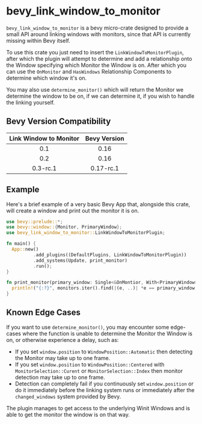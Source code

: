 # bevy_link_window_to_monitor  
 `bevy_link_window_to_monitor` is a bevy micro-crate designed to provide a small API around linking windows with monitors,
since that API is currently missing within Bevy itself.

To use this crate you just need to insert the `LinkWindowToMonitorPlugin`, after which the plugin will attempt to determine
and add a relationship onto the Window specifying which Monitor the Window is on. After which you can use the `OnMonitor`
and `HasWindows` Relationship Components to determine which window it's on.

You may also use `determine_monitor()` which will return the Monitor we determine the window to be on, if we can determine it,
if you wish to handle the linking yourself.

## Bevy Version Compatibility
| Link Window to Monitor | Bevy Version |
|:----------------------:|:------------:|
|          0.1           |     0.16     |
|          0.2           |     0.16     |
|        0.3-rc.1        |  0.17-rc.1   |

## Example
Here's a brief example of a very basic Bevy App that, alongside this crate, will create a window and print out the monitor
it is on.
```rust
use bevy::prelude::*;
use bevy::window::{Monitor, PrimaryWindow};
use bevy_link_window_to_monitor::LinkWindowToMonitorPlugin;

fn main() {
  App::new()
          .add_plugins((DefaultPlugins, LinkWindowToMonitorPlugin))
          .add_systems(Update, print_monitor)
          .run();
}

fn print_monitor(primary_window: Single<&OnMontior, With<PrimaryWindow>>, monitors: Query<(Entity, &Monitor)>) {
  println!("{:?}", monitors.iter().find(|(e, ..)| *e == primary_window.0).unwrap().1.name)
}
```

## Known Edge Cases
If you want to use `determine_monitor()`, you may encounter some edge-cases where the function is unable to determine
the Monitor the Window is on, or otherwise experience a delay, such as:
- If you set `window.position` to `WindowPosition::Automatic` then detecting the Monitor may take up to one frame.
- If you set `window.position` to `WindowPosition::Centered` with `MonitorSelection::Curent` or `MonitorSelection::Index`
  then monitor detection may take up to one frame.
- Detection can completely fail if you continuously set `window.position` or do it immediately before the linking system
  runs or immediately after the `changed_windows` system provided by Bevy.

The plugin manages to get access to the underlying Winit Windows and is able to get the monitor the window is on that way.